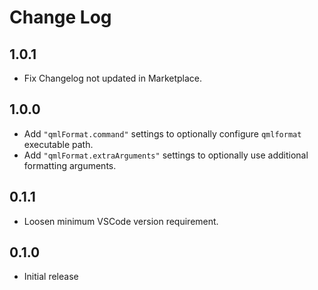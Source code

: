 # Change Log

## 1.0.1

- Fix Changelog not updated in Marketplace.

## 1.0.0

- Add `"qmlFormat.command"` settings to optionally configure `qmlformat` executable path.
- Add `"qmlFormat.extraArguments"` settings to optionally use additional formatting arguments.

## 0.1.1

- Loosen minimum VSCode version requirement.

## 0.1.0

- Initial release
